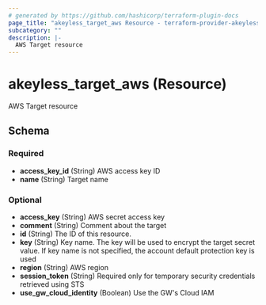 ```yaml
---
# generated by https://github.com/hashicorp/terraform-plugin-docs
page_title: "akeyless_target_aws Resource - terraform-provider-akeyless"
subcategory: ""
description: |-
  AWS Target resource
---
```


# akeyless_target_aws (Resource)

AWS Target resource



<!-- schema generated by tfplugindocs -->
## Schema

### Required

- **access_key_id** (String) AWS access key ID
- **name** (String) Target name

### Optional

- **access_key** (String) AWS secret access key
- **comment** (String) Comment about the target
- **id** (String) The ID of this resource.
- **key** (String) Key name. The key will be used to encrypt the target secret value. If key name is not specified, the account default protection key is used
- **region** (String) AWS region
- **session_token** (String) Required only for temporary security credentials retrieved using STS
- **use_gw_cloud_identity** (Boolean) Use the GW's Cloud IAM


